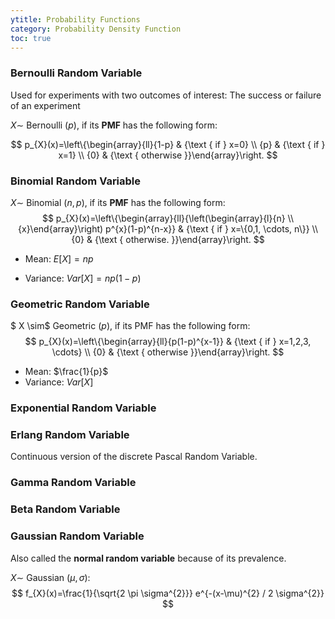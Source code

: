 ```yaml
---
ytitle: Probability Functions 
category: Probability Density Function
toc: true
---
```


### Bernoulli Random Variable 

Used for experiments with two outcomes of interest: The success or failure of an experiment

$X \sim$ Bernoulli $(p),$ if its **PMF** has the following form:


$$
p_{X}(x)=\left\{\begin{array}{ll}{1-p} & {\text { if } x=0} \\ {p} & {\text { if } x=1} \\ {0} & {\text { otherwise }}\end{array}\right.
$$

### Binomial Random Variable

$X \sim$ Binomial $(n, p),$ if its **PMF** has the following form:
$$
p_{X}(x)=\left\{\begin{array}{ll}{\left(\begin{array}{l}{n} \\ {x}\end{array}\right) p^{x}(1-p)^{n-x}} & {\text { if } x=\{0,1, \cdots, n\}} \\ {0} & {\text { otherwise. }}\end{array}\right.
$$

* Mean: $E[X] = np$

* Variance: $Var[X] = np(1-p)$

### Geometric Random Variable

$
X \sim$ Geometric $(p),$ if its PMF has the following form:
$$
p_{X}(x)=\left\{\begin{array}{ll}{p(1-p)^{x-1}} & {\text { if } x=1,2,3, \cdots} \\ {0} & {\text { otherwise }}\end{array}\right.
$$

* Mean: $\frac{1}{p}$
* Variance: $Var[X]$

### Exponential Random Variable



### Erlang Random Variable

Continuous version of the discrete Pascal Random Variable.



### Gamma Random Variable



### Beta Random Variable



### Gaussian Random Variable

Also called the **normal random variable** because of its prevalence.

$X \sim$ Gaussian $(\mu, \sigma) :$
$$
f_{X}(x)=\frac{1}{\sqrt{2 \pi \sigma^{2}}} e^{-(x-\mu)^{2} / 2 \sigma^{2}}
$$



